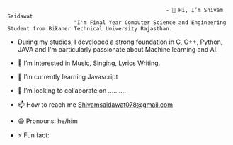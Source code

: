                                                       - 👋 Hi, I’m Shivam Saidawat
                         "I'm Final Year Computer Science and Engineering Student from Bikaner Technical University Rajasthan.
-  During my studies, I developed a strong foundation in C, C++, Python, JAVA  and I'm particularly passionate about Machine learning and AI.


- 👀 I’m interested in Music, Singing, Lyrics Writing.
- 🌱 I’m currently learning Javascript
- 💞️ I’m looking to collaborate on ..........
- 📫 How to reach me     Shivamsaidawat078@gmail.com
- 😄 Pronouns: he/him
- ⚡ Fun fact: 

<!---
shivamsharma013/shivamsharma013 is a ✨ special ✨ repository because its `README.md` (this file) appears on your GitHub profile.
You can click the Preview link to take a look at your changes.
--->
